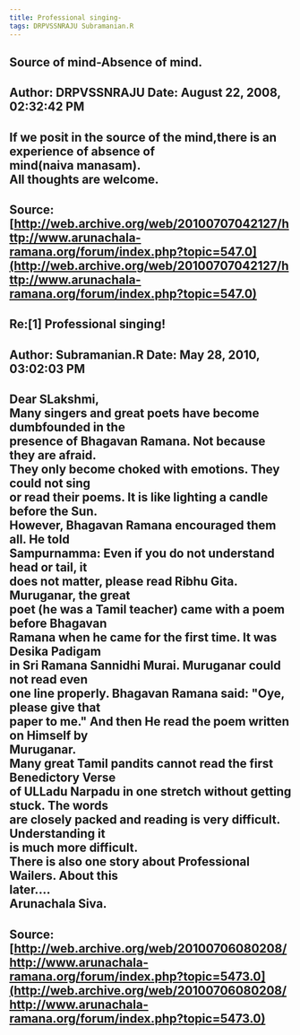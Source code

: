 ```yaml
--- 
title: Professional singing-   
tags: DRPVSSNRAJU Subramanian.R  
---  
```

## Source of mind-Absence of mind.  
Author: DRPVSSNRAJU         Date: August 22, 2008, 02:32:42 PM  
---  
If we posit in the source of the mind,there is an experience of absence of  
mind(naiva manasam).   
All thoughts are welcome.
 ---  
Source:[http://web.archive.org/web/20100707042127/http://www.arunachala-ramana.org/forum/index.php?topic=547.0](http://web.archive.org/web/20100707042127/http://www.arunachala-ramana.org/forum/index.php?topic=547.0)   
---  

## Re:[1] Professional singing!  
Author: Subramanian.R       Date: May 28, 2010, 03:02:03 PM  
---  
Dear SLakshmi,   
Many singers and great poets have become dumbfounded in the   
presence of Bhagavan Ramana. Not because they are afraid.   
They only become choked with emotions. They could not sing   
or read their poems. It is like lighting a candle before the Sun.   
However, Bhagavan Ramana encouraged them all. He told   
Sampurnamma: Even if you do not understand head or tail, it   
does not matter, please read Ribhu Gita. Muruganar, the great   
poet (he was a Tamil teacher) came with a poem before Bhagavan   
Ramana when he came for the first time. It was Desika Padigam   
in Sri Ramana Sannidhi Murai. Muruganar could not read even   
one line properly. Bhagavan Ramana said: "Oye, please give that   
paper to me." And then He read the poem written on Himself by   
Muruganar.   
Many great Tamil pandits cannot read the first Benedictory Verse   
of ULLadu Narpadu in one stretch without getting stuck. The words   
are closely packed and reading is very difficult. Understanding it   
is much more difficult.   
There is also one story about Professional Wailers. About this   
later....   
Arunachala Siva.
 ---  
Source:[http://web.archive.org/web/20100706080208/http://www.arunachala-ramana.org/forum/index.php?topic=5473.0](http://web.archive.org/web/20100706080208/http://www.arunachala-ramana.org/forum/index.php?topic=5473.0)   
---  

